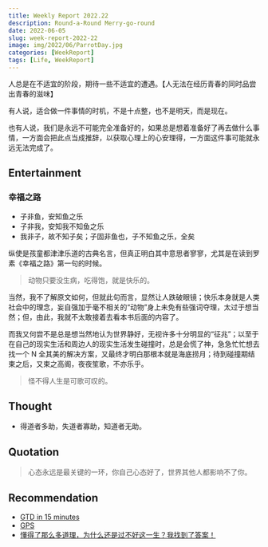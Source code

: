 ```yaml
---
title: Weekly Report 2022.22
description: Round-a-Round Merry-go-round
date: 2022-06-05
slug: week-report-2022-22
image: img/2022/06/ParrotDay.jpg
categories: [WeekReport]
tags: [Life, WeekReport]
---
```


人总是在不适宜的阶段，期待一些不适宜的遭遇。【人无法在经历青春的同时品尝出青春的滋味】

有人说，适合做一件事情的时机，不是十点整，也不是明天，而是现在。

也有人说，我们是永远不可能完全准备好的，如果总是想着准备好了再去做什么事情，一方面会把此点当成推辞，以获取心理上的心安理得，一方面这件事可能就永远无法完成了。

## Entertainment

### 幸福之路

- 子非鱼，安知鱼之乐
- 子非我，安知我不知鱼之乐
- 我非子，故不知子矣；子固非鱼也，子不知鱼之乐，全矣

纵使是孩童都津津乐道的古典名言，但真正明白其中意思者寥寥，尤其是在读到罗素《幸福之路》第一句的时候。

> 动物只要没生病，吃得饱，就是快乐的。

当然，我不了解原文如何，但就此句而言，显然让人跌破眼镜；快乐本身就是人类社会中的理念，妄自强加于毫不相关的“动物”身上未免有些强词夺理，太过于想当然；但，由此，我就不太敢接着去看本书后面的内容了。

而我又何尝不是总是想当然地认为世界静好，无视许多十分明显的“征兆”；以至于在自己的现实生活和周边人的现实生活发生碰撞时，总是会慌了神，急急忙忙想去找一个 N 全其美的解决方案，又最终才明白那根本就是海底捞月；待到碰撞期结束之后，又束之高阁，夜夜笙歌，不亦乐乎。

> 怪不得人生是可歌可叹的。

## Thought

- 得道者多助，失道者寡助，知道者无助。

## Quotation

> 心态永远是最关键的一环，你自己心态好了，世界其他人都影响不了你。

## Recommendation

- [GTD in 15 minutes](https://hamberg.no/gtd)
- [GPS](https://ciechanow.ski/gps/)
- [懂得了那么多道理，为什么还是过不好这一生？我找到了答案！](https://mp.weixin.qq.com/s/uUChtdUvhyw7jzgdNKn5Aw)
